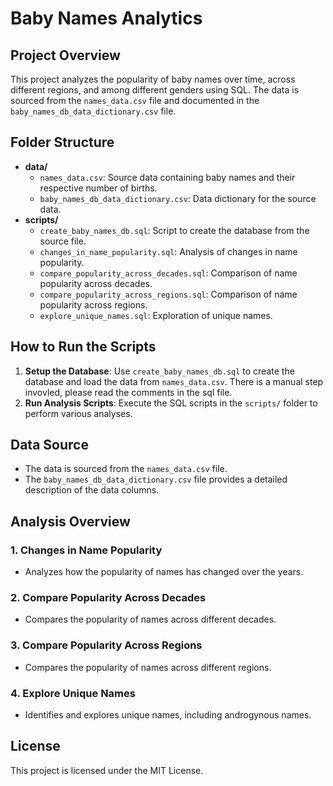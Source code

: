 # Baby Names Analytics

## Project Overview

This project analyzes the popularity of baby names over time, across different regions, and among different genders using SQL. The data is sourced from the `names_data.csv` file and documented in the `baby_names_db_data_dictionary.csv` file.

## Folder Structure

- **data/**
  - `names_data.csv`: Source data containing baby names and their respective number of births.
  - `baby_names_db_data_dictionary.csv`: Data dictionary for the source data.
- **scripts/**
  - `create_baby_names_db.sql`: Script to create the database from the source file.
  - `changes_in_name_popularity.sql`: Analysis of changes in name popularity.
  - `compare_popularity_across_decades.sql`: Comparison of name popularity across decades.
  - `compare_popularity_across_regions.sql`: Comparison of name popularity across regions.
  - `explore_unique_names.sql`: Exploration of unique names.
  
## How to Run the Scripts

1. **Setup the Database**: Use `create_baby_names_db.sql` to create the database and load the data from `names_data.csv`. There is a manual step invovled, please read the comments in the sql file.
2. **Run Analysis Scripts**: Execute the SQL scripts in the `scripts/` folder to perform various analyses.

## Data Source

- The data is sourced from the `names_data.csv` file.
- The `baby_names_db_data_dictionary.csv` file provides a detailed description of the data columns.

## Analysis Overview

### 1. Changes in Name Popularity
- Analyzes how the popularity of names has changed over the years.

### 2. Compare Popularity Across Decades
- Compares the popularity of names across different decades.

### 3. Compare Popularity Across Regions
- Compares the popularity of names across different regions.

### 4. Explore Unique Names
- Identifies and explores unique names, including androgynous names.

## License

This project is licensed under the MIT License.
